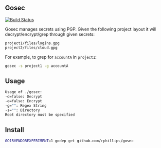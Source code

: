 ## Gosec

[![Build Status](https://travis-ci.org/rphillips/gosec.svg?branch=master)](https://travis-ci.org/rphillips/gosec)

Gosec manages secrets using PGP. Given the following project layout it will
decrypt/encrypt/grep through given secrets:

```bash
project1/files/logins.gpg
project2/files/cloud.gpg
```

For example, to grep for `accountA` in `project1`:

```bash
gosec -s project1 -g accountA
```

## Usage

```bash
Usage of ./gosec:
-d=false: Decrypt
-e=false: Encrypt
-g="": Regex String
-s="": Directory
Root directory must be specified
```

## Install

```bash
GO15VENDOREXPERIMENT=1 godep get github.com/rphillips/gosec
```

